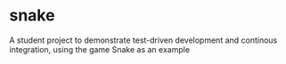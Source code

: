 # snake
A student project to demonstrate test-driven development and continous integration, using the game Snake as an example
